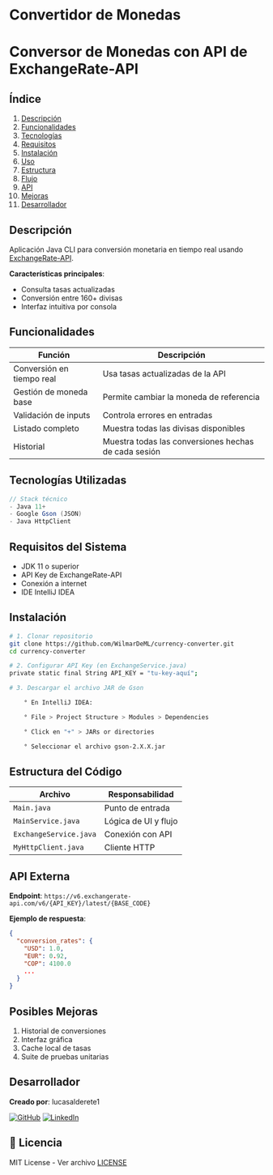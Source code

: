 # Convertidor de Monedas

# Conversor de Monedas con API de ExchangeRate-API

## Índice
1. [Descripción](#-descripción)
2. [Funcionalidades](#-funcionalidades)  
3. [Tecnologías](#-tecnologías-utilizadas)
4. [Requisitos](#-requisitos-del-sistema)
5. [Instalación](#-instalación)
6. [Uso](#%EF%B8%8F-uso)
7. [Estructura](#%EF%B8%8F-estructura-del-código)
8. [Flujo](#-flujo-de-la-aplicación)
9. [API](#-api-externa)
10. [Mejoras](#-posibles-mejoras)
11. [Desarrollador](#-desarrollador)

## Descripción
Aplicación Java CLI para conversión monetaria en tiempo real usando [ExchangeRate-API](https://www.exchangerate-api.com/).

**Características principales**:
- Consulta tasas actualizadas
- Conversión entre 160+ divisas
- Interfaz intuitiva por consola

## Funcionalidades
| Función | Descripción |
|---------|-------------|
| Conversión en tiempo real | Usa tasas actualizadas de la API |
| Gestión de moneda base | Permite cambiar la moneda de referencia |
| Validación de inputs | Controla errores en entradas |
| Listado completo | Muestra todas las divisas disponibles |
| Historial | Muestra todas las conversiones hechas de cada sesión |

## Tecnologías Utilizadas
```java
// Stack técnico
- Java 11+
- Google Gson (JSON)
- Java HttpClient
```

## Requisitos del Sistema
- JDK 11 o superior
- API Key de ExchangeRate-API
- Conexión a internet
- IDE IntelliJ IDEA

## Instalación
```bash
# 1. Clonar repositorio
git clone https://github.com/WilmarDeML/currency-converter.git
cd currency-converter

# 2. Configurar API Key (en ExchangeService.java)
private static final String API_KEY = "tu-key-aquí";

# 3. Descargar el archivo JAR de Gson

    ° En IntelliJ IDEA:

    ° File > Project Structure > Modules > Dependencies

    ° Click en "+" > JARs or directories

    ° Seleccionar el archivo gson-2.X.X.jar
```

## Estructura del Código
| Archivo | Responsabilidad |
|---------|-----------------|
| `Main.java` | Punto de entrada |
| `MainService.java` | Lógica de UI y flujo |
| `ExchangeService.java` | Conexión con API |
| `MyHttpClient.java` | Cliente HTTP |

## API Externa
**Endpoint**: `https://v6.exchangerate-api.com/v6/{API_KEY}/latest/{BASE_CODE}`

**Ejemplo de respuesta**:
```json
{
  "conversion_rates": {
    "USD": 1.0,
    "EUR": 0.92,
    "COP": 4100.0
    ...
  }
}
```

## Posibles Mejoras
1. Historial de conversiones
2. Interfaz gráfica
3. Cache local de tasas
4. Suite de pruebas unitarias

## Desarrollador

**Creado por**: lucasalderete1

[![GitHub](https://img.shields.io/badge/GitHub-Profile-blue?style=flat&logo=github)](https://github.com/lucasalderete1)
[![LinkedIn](https://img.shields.io/badge/LinkedIn-Profile-blue?style=flat&logo=linkedin)](https://www.linkedin.com/in/lucas-covi/)

## 📄 Licencia
MIT License - Ver archivo [LICENSE](LICENSE)
